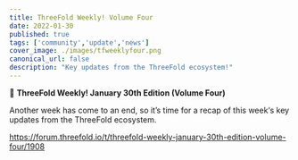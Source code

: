 ```yaml
---
title: ThreeFold Weekly! Volume Four
date: 2022-01-30
published: true
tags: ['community','update','news']
cover_image: ./images/tfweeklyfour.png
canonical_url: false
description: "Key updates from the ThreeFold ecosystem!"
---
```


📰 **ThreeFold Weekly! January 30th Edition (Volume Four)**

Another week has come to an end, so it’s time for a recap of this week‘s key updates from the ThreeFold ecosystem.

https://forum.threefold.io/t/threefold-weekly-january-30th-edition-volume-four/1908